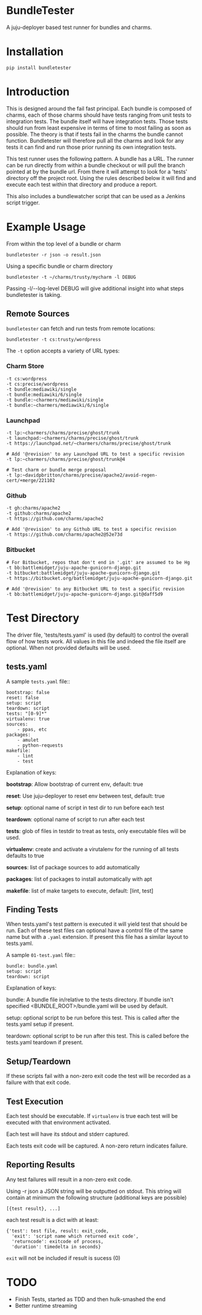 # BundleTester

A juju-deployer based test runner for bundles and charms.

# Installation

    pip install bundletester

# Introduction

This is designed around the fail fast principal. Each bundle is composed of
charms, each of those charms should have tests ranging from unit tests to
integration tests. The bundle itself will have integration tests. Those tests
should run from least expensive in terms of time to most failing as soon as
possible. The theory is that if tests fail in the charms the bundle cannot
function. Bundletester will therefore pull all the charms and look for any
tests it can find and run those prior running its own integration tests.

This test runner uses the following pattern. A bundle has a URL. The runner can
be run directly from within a bundle checkout or will pull the branch pointed
at by the bundle url. From there it will attempt to look for a 'tests'
directory off the project root. Using the rules described below it will find
and execute each test within that directory and produce a report.

This also includes a bundlewatcher script that can be used as a Jenkins script
trigger.

# Example Usage

From within the top level of a bundle or charm

    bundletester -r json -o result.json

Using a specific bundle or charm directory

    bundletester -t ~/charms/trusty/mycharm -l DEBUG

Passing -l/--log-level DEBUG will give additional insight into what steps
bundletester is taking.

## Remote Sources

`bundletester` can fetch and run tests from remote locations:

    bundletester -t cs:trusty/wordpress

The `-t` option accepts a variety of URL types:

### Charm Store

    -t cs:wordpress
    -t cs:precise/wordpress
    -t bundle:mediawiki/single
    -t bundle:mediawiki/6/single
    -t bundle:~charmers/mediawiki/single
    -t bundle:~charmers/mediawiki/6/single

### Launchpad

    -t lp:~charmers/charms/precise/ghost/trunk
    -t launchpad:~charmers/charms/precise/ghost/trunk
    -t https://launchpad.net/~charmers/charms/precise/ghost/trunk

    # Add '@revision' to any Launchpad URL to test a specific revision
    -t lp:~charmers/charms/precise/ghost/trunk@4

    # Test charm or bundle merge proposal
    -t lp:~davidpbritton/charms/precise/apache2/avoid-regen-cert/+merge/221102

### Github

    -t gh:charms/apache2
    -t github:charms/apache2
    -t https://github.com/charms/apache2

    # Add '@revision' to any Github URL to test a specific revision
    -t https://github.com/charms/apache2@52e73d

### Bitbucket

    # For Bitbucket, repos that don't end in '.git' are assumed to be Hg
    -t bb:battlemidget/juju-apache-gunicorn-django.git
    -t bitbucket:battlemidget/juju-apache-gunicorn-django.git
    -t https://bitbucket.org/battlemidget/juju-apache-gunicorn-django.git

    # Add '@revision' to any Bitbucket URL to test a specific revision
    -t bb:battlemidget/juju-apache-gunicorn-django.git@daff5d9

# Test Directory

The driver file, 'tests/tests.yaml' is used (by default) to control the overall
flow of how tests work. All values in this file and indeed the file itself are
optional. When not provided defaults will be used.

## tests.yaml

A sample `tests.yaml` file::

    bootstrap: false
    reset: false
    setup: script
    teardown: script
    tests: "[0-9]*"
    virtualenv: true
    sources:
        - ppas, etc
    packages:
        - amulet
        - python-requests
    makefile:
        - lint
        - test

Explanation of keys:

**bootstrap**: Allow bootstrap of current env, default: true

**reset**: Use juju-deployer to reset env between test, default: true

**setup**: optional name of script in test dir to run before each test

**teardown**: optional name of script to run after each test

**tests**: glob of files in testdir to treat as tests, only executable
       files will be used.

**virtualenv**: create and activate a virutalenv for the running of all tests
defaults to true

**sources**: list of package sources to add automatically

**packages**: list of packages to install automatically with apt

**makefile**: list of make targets to execute, default: [lint, test]


## Finding Tests

When tests.yaml's test pattern is executed it will yield test that should be run. Each
of these test files can optional have a control file of the same name but with a `.yaml`
extension. If present this file has a similar layout to tests.yaml.

A sample `01-test.yaml` file::

    bundle: bundle.yaml
    setup: script
    teardown: script

Explanation of keys:

bundle: A bundle file in/relative to the tests directory. If bundle isn't
specified <BUNDLE_ROOT>/bundle.yaml will be used by default.

setup: optional script to be run before this test. This is called after the
tests.yaml setup if present.

teardown: optional script to be run after this test. This is called before the
tests.yaml teardown if present.

## Setup/Teardown

If these scripts fail with a non-zero exit code the test will be recorded as a
failure with that exit code.

## Test Execution

Each test should be executable. If `virtualenv` is true each test will be
executed with that environment activated.

Each test will have its stdout and stderr captured.

Each tests exit code will be captured. A non-zero return indicates failure.

## Reporting Results

Any test failures will result in a non-zero exit code.

Using -r json a JSON string will be outputted on stdout. This string will
contain at minimum the following structure (additional keys are possible)

    [{test result}, ...]

each test result is a dict with at least:

    {'test': test file, result: exit_code,
      'exit': 'script name which returned exit code',
      'returncode': exitcode of process,
      'duration': timedelta in seconds}

`exit` will not be included if result is sucess (0)


# TODO

- Finish Tests, started as TDD and then hulk-smashed the end
- Better runtime streaming
